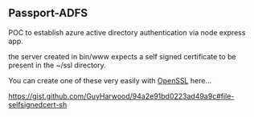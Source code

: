 ## Passport-ADFS

POC to establish azure active directory authentication via node express app.

the server created in bin/www expects a self signed certificate to be present in the ~/ssl directory.

You can create one of these very easily with [OpenSSL](https://www.openssl.org/) here...

 <https://gist.github.com/GuyHarwood/94a2e91bd0223ad49a9c#file-selfsignedcert-sh>
